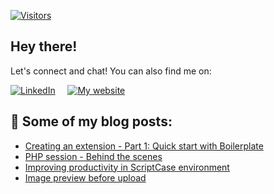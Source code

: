 [![Visitors](https://hits.seeyoufarm.com/api/count/incr/badge.svg?url=https%3A%2F%2Fgithub.com%2FAndersonMamede%2F&count_bg=%2379C83D&title_bg=%23555555&icon=spreaker.svg&icon_color=%23E7E7E7&title=Visitors&edge_flat=false)](https://github.com/AndersonMamede)

## Hey there!

Let's connect and chat! You can also find me on:

[![LinkedIn](https://img.shields.io/badge/-LinkedIn-blue?style=for-the-badge&logo=Linkedin&logoColor=white&link=https://www.linkedin.com/in/anderson-ravagnani-m-692ab328/)](https://www.linkedin.com/in/anderson-ravagnani-m-692ab328/?locale=en_US)
&nbsp;&nbsp;&nbsp;
<a href="https://blog.andersonmamede.com.br/" target="_blank" rel="noopener">
  <img src="https://img.shields.io/badge/My%20website-%237A3C3C.svg?&style=for-the-badge" alt="My website" title="My website"/>
</a>

##

<!-- nice themes: vue-dark, react, yeblu -->
<!-- ![GitHub stats](https://github-readme-stats.vercel.app/api?username=AndersonMamede&show_icons=true&count_private=true&include_all_commits=true&number_format=long) -->

## 📝 Some of my blog posts:

- [Creating an extension - Part 1: Quick start with Boilerplate](https://blog.andersonmamede.com.br/creating-an-extension-part-1-quick-start-with-boilerplate/)
- [PHP session - Behind the scenes](https://blog.andersonmamede.com.br/php-session-behind-the-scenes/)
- [Improving productivity in ScriptCase environment](https://blog.andersonmamede.com.br/improving-productivity-in-scriptcase-environment/)
- [Image preview before upload](https://blog.andersonmamede.com.br/image-preview-before-upload/)

<!--
- 🔭 I’m currently working on ...
- 🌱 I’m currently learning ...
- 📫 How to reach me: ...
[![electron-progressbar](https://github-readme-stats.vercel.app/api/pin/?username=AndersonMamede&repo=electron-progressbar)](https://github.com/AndersonMamede/electron-progressbar)
-->
